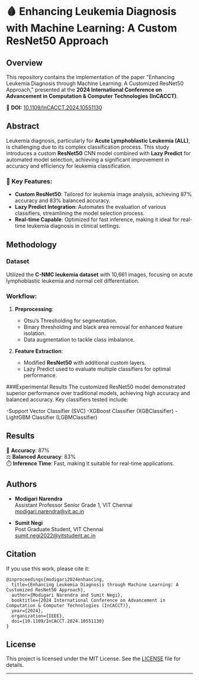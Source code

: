 # 🩸 Enhancing Leukemia Diagnosis with Machine Learning: A Custom ResNet50 Approach

## Overview

This repository contains the implementation of the paper "Enhancing Leukemia Diagnosis through Machine Learning: A Customized ResNet50 Approach," presented at the **2024 International Conference on Advancement in Computation & Computer Technologies (InCACCT)**.

🔗 **DOI:** [10.1109/InCACCT.2024.10551130](https://ieeexplore.ieee.org/document/10551130)

## Abstract

Leukemia diagnosis, particularly for **Acute Lymphoblastic Leukemia (ALL)**, is challenging due to its complex classification process. This study introduces a custom **ResNet50** CNN model combined with **Lazy Predict** for automated model selection, achieving a significant improvement in accuracy and efficiency for leukemia classification.

### 🧠 Key Features:
- **Custom ResNet50**: Tailored for leukemia image analysis, achieving 87% accuracy and 83% balanced accuracy.
- **Lazy Predict Integration**: Automates the evaluation of various classifiers, streamlining the model selection process.
- **Real-time Capable**: Optimized for fast inference, making it ideal for real-time leukemia diagnosis in clinical settings.

## Methodology

### Dataset
Utilized the **C-NMC leukemia dataset** with 10,661 images, focusing on acute lymphoblastic leukemia and normal cell differentiation.

### Workflow:
1. **Preprocessing**: 
   - Otsu’s Thresholding for segmentation.
   - Binary thresholding and black area removal for enhanced feature isolation.
   - Data augmentation to tackle class imbalance.
  
2. **Feature Extraction**:
   - Modified **ResNet50** with additional custom layers.
   - Lazy Predict used to evaluate multiple classifiers for optimal performance.

###Experimental Results
The customized ResNet50 model demonstrated superior performance over traditional models, achieving high accuracy and balanced accuracy. Key classifiers tested include:

-Support Vector Classifier (SVC)
-XGBoost Classifier (XGBClassifier)
-LightGBM Classifier (LGBMClassifier)

## Results

🚀 **Accuracy**: 87%  
⚖️ **Balanced Accuracy**: 83%  
⏱️ **Inference Time**: Fast, making it suitable for real-time applications.

## Authors

- **Modigari Narendra**  
  Assistant Professor Senior Grade 1, VIT Chennai  
  [modigari.narendra@vit.ac.in](mailto:modigari.narendra@vit.ac.in)

- **Sumit Negi**  
  Post Graduate Student, VIT Chennai  
  [sumit.negi2022@vitstudent.ac.in](mailto:sumit.negi2022@vitstudent.ac.in)

## Citation

If you use this work, please cite it:

```plaintext
@inproceedings{modigari2024enhancing,
  title={Enhancing Leukemia Diagnosis through Machine Learning: A Customized ResNet50 Approach},
  author={Modigari Narendra and Sumit Negi},
  booktitle={2024 International Conference on Advancement in Computation & Computer Technologies (InCACCT)},
  year={2024},
  organization={IEEE},
  doi={10.1109/InCACCT.2024.10551130}
}
```

## License

This project is licensed under the MIT License. See the [LICENSE](LICENSE) file for details.

---
